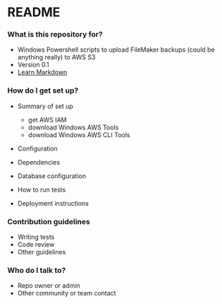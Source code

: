 # README #


### What is this repository for? ###

* Windows Powershell scripts to upload FileMaker backups (could be anything really) to AWS S3
* Version 0.1
* [Learn Markdown](https://bitbucket.org/tutorials/markdowndemo)

### How do I get set up? ###

* Summary of set up
  * get AWS IAM
  * download Windows AWS Tools
  * download Windows AWS CLI Tools
  
* Configuration
* Dependencies
* Database configuration
* How to run tests
* Deployment instructions

### Contribution guidelines ###

* Writing tests
* Code review
* Other guidelines

### Who do I talk to? ###

* Repo owner or admin
* Other community or team contact